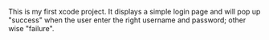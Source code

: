 This is my first xcode project. It displays a simple login page and will pop up "success" when the user enter the right username and password; other wise "failure".
